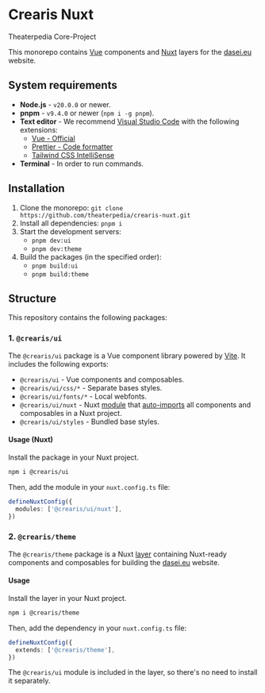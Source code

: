 # Crearis Nuxt
Theaterpedia Core-Project


This monorepo contains [Vue](https://vuejs.org) components and [Nuxt](https://nuxt.com) layers for the [dasei.eu](https://dasei.eu) website.

## System requirements

- **Node.js** - `v20.0.0` or newer.
- **pnpm** - `v9.4.0` or newer (`npm i -g pnpm`).
- **Text editor** - We recommend [Visual Studio Code](https://code.visualstudio.com) with the following extensions:
  - [Vue - Official](https://marketplace.visualstudio.com/items?itemName=Vue.volar)
  - [Prettier - Code formatter](https://marketplace.visualstudio.com/items?itemName=esbenp.prettier-vscode)
  - [Tailwind CSS IntelliSense](https://marketplace.visualstudio.com/items?itemName=bradlc.vscode-tailwindcss)
- **Terminal** - In order to run commands.

## Installation

1. Clone the monorepo: `git clone https://github.com/theaterpedia/crearis-nuxt.git`
2. Install all dependencies: `pnpm i`
3. Start the development servers:
   - `pnpm dev:ui`
   - `pnpm dev:theme`
4. Build the packages (in the specified order):
   - `pnpm build:ui`
   - `pnpm build:theme`

## Structure

This repository contains the following packages:

### 1. `@crearis/ui`

The `@crearis/ui` package is a Vue component library powered by [Vite](https://vite.dev). It includes the following exports:

- `@crearis/ui` - Vue components and composables.
- `@crearis/ui/css/*` - Separate bases styles.
- `@crearis/ui/fonts/*` - Local webfonts.
- `@crearis/ui/nuxt` - Nuxt [module](https://nuxt.com/docs/guide/concepts/modules) that [auto-imports](https://nuxt.com/docs/guide/concepts/auto-imports) all components and composables in a Nuxt project.
- `@crearis/ui/styles` - Bundled base styles.

#### Usage (Nuxt)

Install the package in your Nuxt project.

```bash
npm i @crearis/ui
```

Then, add the module in your `nuxt.config.ts` file:

```ts
defineNuxtConfig({
  modules: ['@crearis/ui/nuxt'],
})
```

### 2. `@crearis/theme`

The `@crearis/theme` package is a Nuxt [layer](https://nuxt.com/docs/getting-started/layers) containing Nuxt-ready components and composables for building the [dasei.eu](https://dasei.eu) website.

#### Usage

Install the layer in your Nuxt project.

```bash
npm i @crearis/theme
```

Then, add the dependency in your `nuxt.config.ts` file:

```ts
defineNuxtConfig({
  extends: ['@crearis/theme'],
})
```

The `@crearis/ui` module is included in the layer, so there's no need to install it separately.
